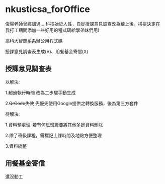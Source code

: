 # nkusticsa_forOffice

俊陽老師曾經講過....科技始於人性，自從授課意見調查改為線上後，拼拼決定在我打工期間添加一些好用的程式碼給學弟妹們用!


高科大智商系系辦公用程式碼

授課意見調查表生成(V)、用餐基金寄信(X)

## 授課意見調查表

以解決:

 1.~~超過執行時間~~ 改為二步驟手動生成
 
 2.~~QrCode失效~~ 先優先使用Google提供之轉換服務，後為第三方套件
 
待解決:

 1.資料預處理-若有何班班級要將其他多餘資料刪除
 
 2.除了班級課程，需標記上課時間及地點方便整理
 
 3.資料統整
 
## 用餐基金寄信
還沒動工
